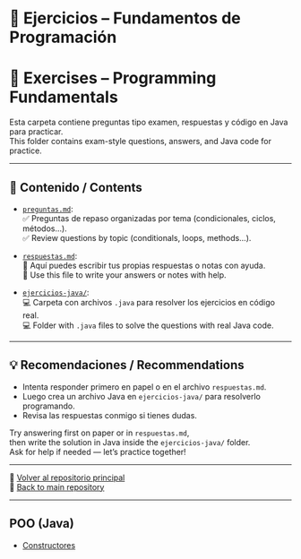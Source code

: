 # 📝 Ejercicios – Fundamentos de Programación  
# 📝 Exercises – Programming Fundamentals

Esta carpeta contiene preguntas tipo examen, respuestas y código en Java para practicar.  
This folder contains exam-style questions, answers, and Java code for practice.

---

## 📄 Contenido / Contents

- [`preguntas.md`](./preguntas.md):  
  ✅ Preguntas de repaso organizadas por tema (condicionales, ciclos, métodos…).  
  ✅ Review questions by topic (conditionals, loops, methods…).

- [`respuestas.md`](./respuestas.md):  
  📌 Aquí puedes escribir tus propias respuestas o notas con ayuda.  
  📌 Use this file to write your answers or notes with help.

- [`ejercicios-java/`](./ejercicios-java/):  
  💻 Carpeta con archivos `.java` para resolver los ejercicios en código real.  
  💻 Folder with `.java` files to solve the questions with real Java code.

---

## 💡 Recomendaciones / Recommendations

- Intenta responder primero en papel o en el archivo `respuestas.md`.  
- Luego crea un archivo Java en `ejercicios-java/` para resolverlo programando.  
- Revisa las respuestas conmigo si tienes dudas.

Try answering first on paper or in `respuestas.md`,  
then write the solution in Java inside the `ejercicios-java/` folder.  
Ask for help if needed — let’s practice together!

---

📁 [Volver al repositorio principal](../README.md)  
📁 [Back to main repository](../README.md)

---

## POO (Java)
- [Constructores](poo_java/constructores/README.md)


